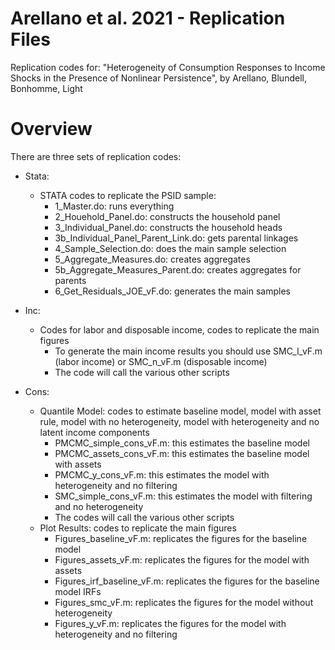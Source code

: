 # Arellano et al. 2021 - Replication Files

Replication codes for: "Heterogeneity of Consumption Responses to Income Shocks in the Presence of Nonlinear Persistence", by Arellano, Blundell, Bonhomme, Light

# Overview

There are three sets of replication codes:

- Stata:
  - STATA codes to replicate the PSID sample:
    - 1_Master.do: runs everything
    - 2_Houehold_Panel.do: constructs the household panel
    - 3_Individual_Panel.do: constructs the household heads
    - 3b_Individual_Panel_Parent_Link.do: gets parental linkages
    - 4_Sample_Selection.do: does the main sample selection
    - 5_Aggregate_Measures.do: creates aggregates
    - 5b_Aggregate_Measures_Parent.do: creates aggregates for parents
    - 6_Get_Residuals_JOE_vF.do: generates the main samples

- Inc:
  - Codes for labor and disposable income, codes to replicate the main figures
    - To generate the main income results you should use SMC_l_vF.m (labor income) or SMC_n_vF.m (disposable income)
    - The code will call the various other scripts
     
- Cons:
  - Quantile Model: codes to estimate baseline model, model with asset rule, model with no heterogeneity, model with heterogeneity and no latent income components
    - PMCMC_simple_cons_vF.m: this estimates the baseline model
    - PMCMC_assets_cons_vF.m: this estimates the baseline model with assets
    - PMCMC_y_cons_vF.m: this estimates the model with heterogeneity and no filtering
    - SMC_simple_cons_vF.m: this estimates the model with filtering and no heterogeneity
    - The codes will call the various other scripts
  - Plot Results: codes to replicate the main figures
    - Figures_baseline_vF.m: replicates the figures for the baseline model
    - Figures_assets_vF.m: replicates the figures for the model with assets
    - Figures_irf_baseline_vF.m: replicates the figures for the baseline model IRFs
    - Figures_smc_vF.m: replicates the figures for the model without heterogeneity
    - Figures_y_vF.m: replicates the figures for the model with heterogeneity and no filtering
